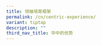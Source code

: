 ```yaml
---
title: 领袖培育框架
permalink: /cn/centric-experience/
variant: tiptap
description: ""
third_nav_title: 华中的优势
---
```

<p></p>